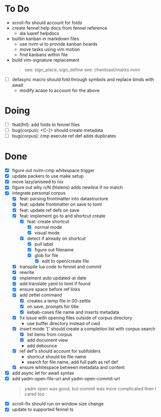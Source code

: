 # To Do

- scroll-fix should account for folds
- create fennel help docs from fennel reference
  - ala luaref helpdocs
- builtin kanban in markdown files
  - use nvim ui to provide kanban boards
  - move tasks using vim motion
  - find kanbans within file
- build vim-signature replacement
  > see: sign_place, sign_define
  > see: chentoast/marks.nvim
- [ ] defasync macro should fold through symbols and replace binds with await
  - modify acase to account for the above

# Doing

- [ ] feat(fnl): add folds to fennel files
- [ ] bug(corpus): <C-]> should create metadata
- [ ] bug(corpus): cmp execute ref def adds duplicates

# Done

- [x] figure out nvim-cmp whitespace trigger
- [x] update packers to use make setup
- [x] move lazy/aniseed to nix
- [x] figure out why n/N (hlslens) adds newline if no match
- [x] integrate personal corpus
  - [x] feat: parsing frontmatter into datastructure
  - [x] feat: update frontmatter on save to toml
  - [x] feat: update ref defs on save
  - [x] feat: implement go to and shortcut create
    - [x] feat: create shortcut
      - [x] normal mode
      - [x] visual mode
    - [x] detect if already on shortcut
      - [x] pull label
      - [x] figure out filename
      - [x] glob for file
        - [x] edit to open/create file
  - [x] transpile lua code to fennel and commit
  - [x] rewrite
  - [x] implement auto updated-at date
  - [x] add translate yaml to toml if found
  - [x] ensure space before ref links
  - [x] add zettel command
    - [x] creates a temp file in 00-zettle
    - [x] on save, prompts for title
    - [x] kebab-cases file name and inserts metadata
  - [x] fix issue with opening files outside of corpus directory
    - use buffer directory instead of cwd
  - [x] insert mode '[' should create a completion list with corpus search
    - [x] list items from corpus
    - [x] add document view
    - add debounce
  - [x] ref def's should account for subfolders
    - shortcut should be file name
    - search for file name, add full path as ref def
  - [x] ensure whitespace between metadata and content
- [x] add async let for await syntax
- [x] add yadm-open-file-url and yadm-open-commit-url
  > yadm open was good, but commit was more complicated then I cared too
- [x] scroll-fix should run on window size change
- [x] update to supported fennel ts
